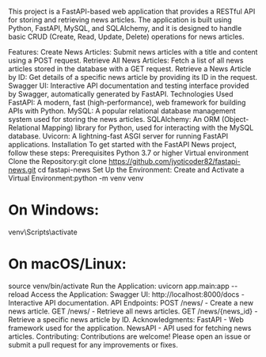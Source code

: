 This project is a FastAPI-based web application that provides a RESTful API for storing and retrieving news articles. The application is built using Python, FastAPI, MySQL, and SQLAlchemy, and it is designed to handle basic CRUD (Create, Read, Update, Delete) operations for news articles.

Features:
Create News Articles: Submit news articles with a title and content using a POST request.
Retrieve All News Articles: Fetch a list of all news articles stored in the database with a GET request.
Retrieve a News Article by ID: Get details of a specific news article by providing its ID in the request.
Swagger UI: Interactive API documentation and testing interface provided by Swagger, automatically generated by FastAPI.
Technologies Used
FastAPI: A modern, fast (high-performance), web framework for building APIs with Python.
MySQL: A popular relational database management system used for storing the news articles.
SQLAlchemy: An ORM (Object-Relational Mapping) library for Python, used for interacting with the MySQL database.
Uvicorn: A lightning-fast ASGI server for running FastAPI applications.
Installation
To get started with the FastAPI News project, follow these steps:
Prerequisites
Python 3.7 or higher
Virtual environment 
Clone the Repository:git clone https://github.com/jyoticoder82/fastapi-news.git
cd fastapi-news
Set Up the Environment:
Create and Activate a Virtual Environment:python -m venv venv
# On Windows:
venv\Scripts\activate
# On macOS/Linux:
source venv/bin/activate
Run the Application: uvicorn app.main:app --reload
Access the Application:
Swagger UI: http://localhost:8000/docs - Interactive API documentation.
API Endpoints:
POST /news/ - Create a new news article.
GET /news/ - Retrieve all news articles.
GET /news/{news_id} - Retrieve a specific news article by ID.
Acknowledgments:
FastAPI - Web framework used for the application.
NewsAPI - API used for fetching news articles.
Contributing:
Contributions are welcome! Please open an issue or submit a pull request for any improvements or fixes.

